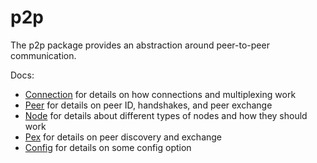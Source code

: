 # p2p

The p2p package provides an abstraction around peer-to-peer communication.

Docs:

- [Connection](https://github.com/tendermint/tendermint/blob/master/docs/spec/p2p/connection.md) for details on how connections and multiplexing work
- [Peer](https://github.com/tendermint/tendermint/blob/master/docs/spec/p2p/peer.md) for details on peer ID, handshakes, and peer exchange
- [Node](https://github.com/tendermint/tendermint/blob/master/docs/spec/p2p/node.md) for details about different types of nodes and how they should work
- [Pex](https://github.com/tendermint/tendermint/blob/master/docs/spec/reactors/pex/pex.md) for details on peer discovery and exchange
- [Config](https://github.com/tendermint/tendermint/blob/master/docs/spec/p2p/config.md) for details on some config option

